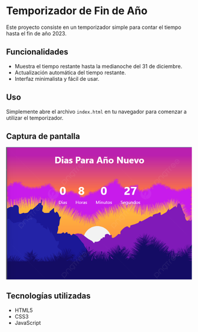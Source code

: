 # Temporizador de Fin de Año

Este proyecto consiste en un temporizador simple para contar el tiempo hasta el fin de año 2023. 

## Funcionalidades

- Muestra el tiempo restante hasta la medianoche del 31 de diciembre.
- Actualización automática del tiempo restante.
- Interfaz minimalista y fácil de usar.

## Uso
Simplemente abre el archivo `index.html` en tu navegador para comenzar a utilizar el temporizador.

## Captura de pantalla

![Captura de pantalla del temporizador](CapturaTimer.png)

## Tecnologías utilizadas

- HTML5
- CSS3
- JavaScript